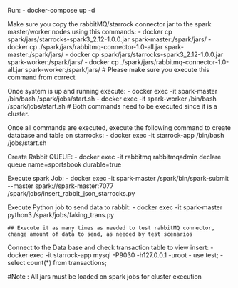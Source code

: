 Run:
    - docker-compose up -d

Make sure you copy the rabbitMQ/starrock connector jar to the spark master/worker nodes using this commands:
    - docker cp  spark/jars/starrocks-spark3_2.12-1.0.0.jar spark-master:/spark/jars/
    - docker cp  ./spark/jars/rabbitmq-connector-1.0-all.jar spark-master:/spark/jars/
    - docker cp  spark/jars/starrocks-spark3_2.12-1.0.0.jar spark-worker:/spark/jars/
    - docker cp  ./spark/jars/rabbitmq-connector-1.0-all.jar spark-worker:/spark/jars/
    # Please make sure you execute this command from correct 

Once system is up and running execute:
    - docker exec -it spark-master /bin/bash /spark/jobs/start.sh
    - docker exec -it spark-worker /bin/bash /spark/jobs/start.sh
    # Both commands need to be executed since it is a cluster.

Once all commands are executed, execute the following command to create database and table on starrocks:
    - docker exec -it starrock-app /bin/bash /jobs/start.sh
    
Create Rabbit QUEUE:
    - docker exec -it rabbitmq rabbitmqadmin declare queue name=sportsbook durable=true

Execute spark Job:
    - docker exec -it spark-master /spark/bin/spark-submit --master spark://spark-master:7077 /spark/jobs/insert_rabbit_json_starrocks.py

Execute Python job to send data to rabbit:
    - docker exec -it spark-master  python3  /spark/jobs/faking_trans.py

    ## Execute it as many times as needed to test rabbitMQ connector, change amount of data to send, as needed by test scenarios

Connect to the Data base and check transaction table to view insert:
    - docker exec -it starrock-app mysql -P9030 -h127.0.0.1 -uroot
    - use test;
    - select count(*) from transactions;

#Note : All jars must be loaded on spark jobs for cluster execution